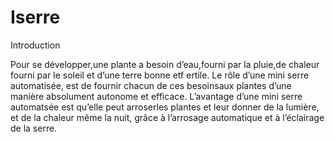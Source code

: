 # Iserre
Introduction

Pour se développer,une plante a besoin d’eau,fourni par la pluie,de chaleur fourni par le soleil et d’une terre bonne etf ertile.
Le rôle d’une mini serre automatisée, est de fournir chacun de ces besoinsaux plantes d’une manière absolument autonome et efficace. 
L’avantage d’une mini serre automatsée est qu’elle peut arroserles plantes et leur donner de la lumière, et de la chaleur même la nuit, 
grâce à l’arrosage automatique et à l’éclairage de la serre.
